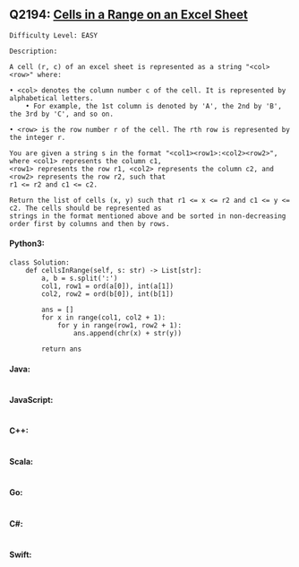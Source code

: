 ## Q2194: [Cells in a Range on an Excel Sheet](https://leetcode.com/problems/cells-in-a-range-on-an-excel-sheet/)

```
Difficulty Level: EASY
```

```
Description:

A cell (r, c) of an excel sheet is represented as a string "<col><row>" where:

• <col> denotes the column number c of the cell. It is represented by alphabetical letters.
    • For example, the 1st column is denoted by 'A', the 2nd by 'B', the 3rd by 'C', and so on.

• <row> is the row number r of the cell. The rth row is represented by the integer r.

You are given a string s in the format "<col1><row1>:<col2><row2>", where <col1> represents the column c1,
<row1> represents the row r1, <col2> represents the column c2, and <row2> represents the row r2, such that
r1 <= r2 and c1 <= c2.

Return the list of cells (x, y) such that r1 <= x <= r2 and c1 <= y <= c2. The cells should be represented as
strings in the format mentioned above and be sorted in non-decreasing order first by columns and then by rows.
```

#### Python3:

```
class Solution:
    def cellsInRange(self, s: str) -> List[str]:
        a, b = s.split(':')
        col1, row1 = ord(a[0]), int(a[1])
        col2, row2 = ord(b[0]), int(b[1])

        ans = []
        for x in range(col1, col2 + 1):
            for y in range(row1, row2 + 1):
                ans.append(chr(x) + str(y))

        return ans
```

#### Java:

```

```

#### JavaScript:

```

```

#### C++:

```

```

#### Scala:

```

```

#### Go:

```

```

#### C#:

```

```

#### Swift:

```

```